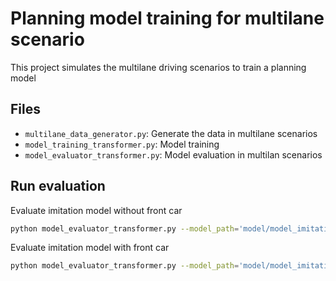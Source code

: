 # Planning model training for multilane scenario

This project simulates the multilane driving scenarios to train a planning model

## Files

- `multilane_data_generator.py`: Generate the data in multilane scenarios
- `model_training_transformer.py`: Model training
- `model_evaluator_transformer.py`: Model evaluation in multilan scenarios

## Run evaluation

Evaluate imitation model without front car
```sh
python model_evaluator_transformer.py --model_path='model/model_imitation.pth' --num_agents=0
```

Evaluate imitation model with front car
```sh
python model_evaluator_transformer.py --model_path='model/model_imitation.pth' --num_agents=1
```